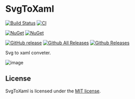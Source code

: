 # SvgToXaml

[![Build Status](https://dev.azure.com/wieslawsoltes/GitHub/_apis/build/status/Sources/SvgToXaml?branchName=main)](https://dev.azure.com/wieslawsoltes/GitHub/_build/latest?definitionId=86&branchName=main)
[![CI](https://github.com/wieslawsoltes/SvgToXaml/actions/workflows/build.yml/badge.svg)](https://github.com/wieslawsoltes/SvgToXaml/actions/workflows/build.yml)

[![NuGet](https://img.shields.io/nuget/v/SvgToXamlConverter.svg)](https://www.nuget.org/packages/SvgToXamlConverter)
[![NuGet](https://img.shields.io/nuget/dt/SvgToXamlConverter.svg)](https://www.nuget.org/packages/SvgToXamlConverter)

[![GitHub release](https://img.shields.io/github/release/wieslawsoltes/SvgToXaml.svg)](https://github.com/wieslawsoltes/SvgToXaml)
[![Github All Releases](https://img.shields.io/github/downloads/wieslawsoltes/SvgToXaml/total.svg)](https://github.com/wieslawsoltes/SvgToXaml)
[![Github Releases](https://img.shields.io/github/downloads/wieslawsoltes/SvgToXaml/latest/total.svg)](https://github.com/wieslawsoltes/SvgToXaml)

Svg to xaml conveter.

![image](https://user-images.githubusercontent.com/2297442/130685251-185cc489-8724-408b-8965-955f9bc77177.png)

## License

SvgToXaml is licensed under the [MIT license](LICENSE).
